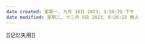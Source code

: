 ```yaml
---
date created: 星期一, 九月 18日 2023, 1:50:26 下午
date modified: 星期二, 十二月 5日 2023, 6:26:22 晚上
---
```

[[记忆失用]]
